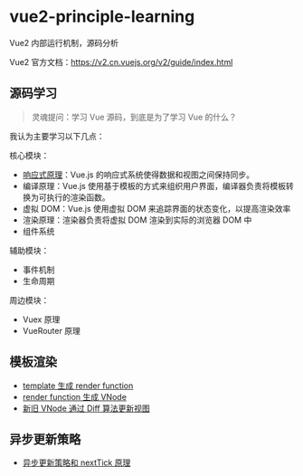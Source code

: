 # vue2-principle-learning

Vue2 内部运行机制，源码分析

Vue2 官方文档：https://v2.cn.vuejs.org/v2/guide/index.html

## 源码学习

> 灵魂提问：学习 Vue 源码，到底是为了学习 Vue 的什么？

我认为主要学习以下几点：

核心模块：

- [响应式原理](响应式系统/readme.md)：Vue.js 的响应式系统使得数据和视图之间保持同步。
- 编译原理：Vue.js 使用基于模板的方式来组织用户界面，编译器负责将模板转换为可执行的渲染函数。
- 虚拟 DOM：Vue.js 使用虚拟 DOM 来追踪界面的状态变化，以提高渲染效率
- 渲染原理：渲染器负责将虚拟 DOM 渲染到实际的浏览器 DOM 中
- 组件系统

辅助模块：

- 事件机制
- 生命周期

周边模块：

- Vuex 原理
- VueRouter 原理

## 模板渲染

- [template 生成 render function](模版渲染/template如何转换成渲染函数的？.md)
- [render function 生成 VNode](模版渲染/渲染函数如何转换成VNode节点？.md)
- [新旧 VNode 通过 Diff 算法更新视图](模版渲染/VNode的Patch过程.md)

## 异步更新策略

- [异步更新策略和 nextTick 原理](异步更新策略和nextTick原理.md)
